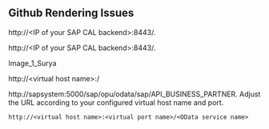 ## Github Rendering Issues

http://\<IP of your SAP CAL backend\>:8443/.

http://<IP of your SAP CAL backend\>:8443/.

Image_1_Surya

http://\<virtual host name>:<virtual port name>/<OData service name>

  
http://sapsystem:5000/sap/opu/odata/sap/API_BUSINESS_PARTNER. Adjust the URL according to your configured virtual host name and port.
  
`http://<virtual host name>:<virtual port name>/<OData service name>`
